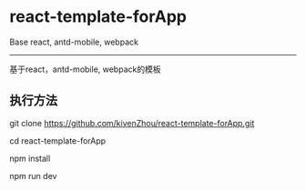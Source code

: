 # react-template-forApp
Base react, antd-mobile, webpack

--------

基于react，antd-mobile, webpack的模板

## 执行方法

git clone https://github.com/kivenZhou/react-template-forApp.git

cd react-template-forApp

npm install

npm run dev
